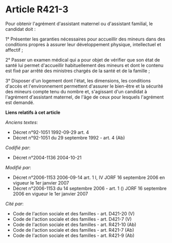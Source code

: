 # Article R421-3

Pour obtenir l'agrément d'assistant maternel ou d'assistant familial, le candidat doit :

1° Présenter les garanties nécessaires pour accueillir des mineurs dans des conditions propres à assurer leur développement
physique, intellectuel et affectif ;

2° Passer un examen médical qui a pour objet de vérifier que son état de santé lui permet d'accueillir habituellement des
mineurs et dont le contenu est fixé par arrêté des ministres chargés de la santé et de la famille ;

3° Disposer d'un logement dont l'état, les dimensions, les conditions d'accès et l'environnement permettent d'assurer le
bien-être et la sécurité des mineurs compte tenu du nombre et, s'agissant d'un candidat à l'agrément d'assistant maternel, de
l'âge de ceux pour lesquels l'agrément est demandé.

**Liens relatifs à cet article**

_Anciens textes_:

  - Décret n°92-1051 1992-09-29 art. 4
  - Décret n°92-1051 du 29 septembre 1992 - art. 4 (Ab)

_Codifié par_:

  - Décret n°2004-1136 2004-10-21

_Modifié par_:

  - Décret n°2006-1153 2006-09-14 art. 1 I, IV JORF 16 septembre 2006 en vigueur le 1er janvier 2007
  - Décret n°2006-1153 du 14 septembre 2006 - art. 1 () JORF 16 septembre 2006 en vigueur le 1er janvier 2007

_Cité par_:

  - Code de l'action sociale et des familles - art. D421-20 (V)
  - Code de l'action sociale et des familles - art. D421-7 (V)
  - Code de l'action sociale et des familles - art. R421-10 (Ab)
  - Code de l'action sociale et des familles - art. R421-7 (Ab)
  - Code de l'action sociale et des familles - art. R421-9 (Ab)
